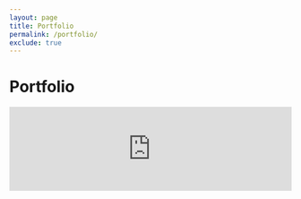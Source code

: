 ```yaml
---
layout: page
title: Portfolio
permalink: /portfolio/
exclude: true
---
```


<h1>Portfolio</h1>

<script type="text/javascript" src="https://www.formlets.com/static/js/iframeResizer.min.js"></script>
<iframe class="formlets-iframe" src="https://www.formlets.com/forms/NSfoVwxbVxn45hff/?iframe=true" frameborder="0" width="100%"></iframe>
<script type="text/javascript" src="https://www.formlets.com/static/js/iframe.js"></script>
